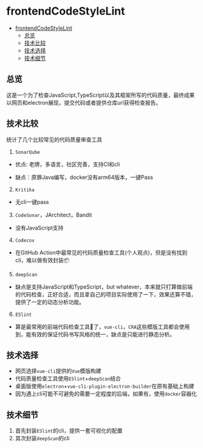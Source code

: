# frontendCodeStyleLint

- [frontendCodeStyleLint](#frontendcodestylelint)
  - [总览](#总览)
  - [技术比较](#技术比较)
  - [技术选择](#技术选择)
  - [技术细节](#技术细节)
## 总览

这是一个为了检查JavaScript,TypeScript以及其框架所写的代码质量，最终成果以网页和electron展现，提交代码或者提供仓库url获得检查报告。

## 技术比较

统计了几个比较常见的代码质量审查工具

1. `SonarQube`

+ 优点: 老牌，多语言，社区完善，支持CI和cli

+ 缺点：原罪Java编写，docker没有arm64版本，一键Pass

2. `Kritika`

+ 无cli一键pass

3. `CodeSonar`，JArchitect，Bandit

+ 没有JavaScript支持

4. `Codecov`

+ 在GitHub Action中最常见的代码质量检查工具(个人观点)，但是没有找到cli，难以做有效封装📦

5. `deepScan`

+ 缺点是支持JavaScript和TypeScript，but whatever，本来就只打算做前端的代码检查，正好合适，而且拿自己的项目实际使用了一下，效果还算不错，提供了一定的动态分析功能。

6. `ESlint`

+ 算是最常用的前端代码检查工具🔧了，`vue-cli`，`CRA`这些模版工具都会使用到，能有效的保证代码书写风格的统一，缺点是只能进行静态分析。

## 技术选择

+ 网页选择`vue-cli`提供的`Vue`模版构建
+ 代码质量检查工具使用`ESlint`+`deepScan`结合
+ 桌面版使用`electron`+`vue-cli-plugin-electron-builder`在原有基础上构建
+ 因为遇上cli可能不可避免的需要一定程度的后端，如果有，使用`docker`容器化

## 技术细节

1. 首先封装`ESlint`的cli，提供一套可视化的配置
2. 其次封装`deepScan`的cli
